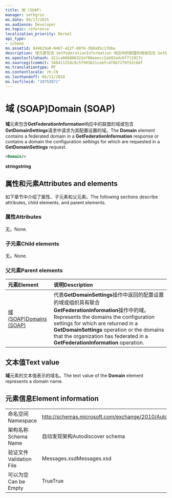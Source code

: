 ```yaml
---
title: 域 (SOAP)
manager: sethgros
ms.date: 09/17/2015
ms.audience: Developer
ms.topic: reference
localization_priority: Normal
api_type:
- schema
ms.assetid: 849629a0-0467-422f-88f6-3b8a95c17bba
description: 域元素包含 GetFederationInformation 响应中的联盟的域或包含 GetDomainSettings 请求中请求为其配置设置的域。
ms.openlocfilehash: 411ca866800322ef06eeecc2ab92adc6f711917c
ms.sourcegitcommit: 34041125dc8c5f993b21cebfc4f8b72f0fd2cb6f
ms.translationtype: MT
ms.contentlocale: zh-CN
ms.lasthandoff: 06/11/2018
ms.locfileid: "19753971"
---
```

# <a name="domain-soap"></a><span data-ttu-id="2798d-103">域 (SOAP)</span><span class="sxs-lookup"><span data-stu-id="2798d-103">Domain (SOAP)</span></span>

<span data-ttu-id="2798d-104">**域**元素包含**GetFederationInformation**响应中的联盟的域或包含**GetDomainSettings**请求中请求为其配置设置的域。</span><span class="sxs-lookup"><span data-stu-id="2798d-104">The **Domain** element contains a federated domain in a **GetFederationInformation** response or contains a domain the configuration settings for which are requested in a **GetDomainSettings** request.</span></span> 
  
```XML
<Domain/> 
```

 <span data-ttu-id="2798d-105">**string**</span><span class="sxs-lookup"><span data-stu-id="2798d-105">**string**</span></span>
## <a name="attributes-and-elements"></a><span data-ttu-id="2798d-106">属性和元素</span><span class="sxs-lookup"><span data-stu-id="2798d-106">Attributes and elements</span></span>

<span data-ttu-id="2798d-107">如下章节中介绍了属性、子元素和父元素。</span><span class="sxs-lookup"><span data-stu-id="2798d-107">The following sections describe attributes, child elements, and parent elements.</span></span>
  
### <a name="attributes"></a><span data-ttu-id="2798d-108">属性</span><span class="sxs-lookup"><span data-stu-id="2798d-108">Attributes</span></span>

<span data-ttu-id="2798d-109">无。</span><span class="sxs-lookup"><span data-stu-id="2798d-109">None.</span></span>
  
### <a name="child-elements"></a><span data-ttu-id="2798d-110">子元素</span><span class="sxs-lookup"><span data-stu-id="2798d-110">Child elements</span></span>

<span data-ttu-id="2798d-111">无。</span><span class="sxs-lookup"><span data-stu-id="2798d-111">None.</span></span>
  
### <a name="parent-elements"></a><span data-ttu-id="2798d-112">父元素</span><span class="sxs-lookup"><span data-stu-id="2798d-112">Parent elements</span></span>

|<span data-ttu-id="2798d-113">**元素**</span><span class="sxs-lookup"><span data-stu-id="2798d-113">**Element**</span></span>|<span data-ttu-id="2798d-114">**说明**</span><span class="sxs-lookup"><span data-stu-id="2798d-114">**Description**</span></span>|
|:-----|:-----|
|[<span data-ttu-id="2798d-115">域 (SOAP)</span><span class="sxs-lookup"><span data-stu-id="2798d-115">Domains (SOAP)</span></span>](domains-soap.md) <br/> |<span data-ttu-id="2798d-116">代表**GetDomainSettings**操作中返回的配置设置的域或组织具有联合**GetFederationInformation**操作中的域。</span><span class="sxs-lookup"><span data-stu-id="2798d-116">Represents the domains the configuration settings for which are returned in a **GetDomainSettings** operation or the domains that the organization has federated in a **GetFederationInformation** operation.</span></span>  <br/> |
   
## <a name="text-value"></a><span data-ttu-id="2798d-117">文本值</span><span class="sxs-lookup"><span data-stu-id="2798d-117">Text value</span></span>

<span data-ttu-id="2798d-118">**域**元素的文本值表示的域名。</span><span class="sxs-lookup"><span data-stu-id="2798d-118">The text value of the **Domain** element represents a domain name.</span></span> 
  
## <a name="element-information"></a><span data-ttu-id="2798d-119">元素信息</span><span class="sxs-lookup"><span data-stu-id="2798d-119">Element information</span></span>

|||
|:-----|:-----|
|<span data-ttu-id="2798d-120">命名空间</span><span class="sxs-lookup"><span data-stu-id="2798d-120">Namespace</span></span>  <br/> |http://schemas.microsoft.com/exchange/2010/Autodiscover  <br/> |
|<span data-ttu-id="2798d-121">架构名称</span><span class="sxs-lookup"><span data-stu-id="2798d-121">Schema Name</span></span>  <br/> |<span data-ttu-id="2798d-122">自动发现架构</span><span class="sxs-lookup"><span data-stu-id="2798d-122">Autodiscover schema</span></span>  <br/> |
|<span data-ttu-id="2798d-123">验证文件</span><span class="sxs-lookup"><span data-stu-id="2798d-123">Validation File</span></span>  <br/> |<span data-ttu-id="2798d-124">Messages.xsd</span><span class="sxs-lookup"><span data-stu-id="2798d-124">Messages.xsd</span></span>  <br/> |
|<span data-ttu-id="2798d-125">可以为空</span><span class="sxs-lookup"><span data-stu-id="2798d-125">Can be Empty</span></span>  <br/> |<span data-ttu-id="2798d-126">True</span><span class="sxs-lookup"><span data-stu-id="2798d-126">True</span></span>  <br/> |
   


